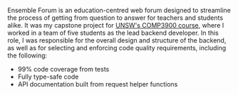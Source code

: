 Ensemble Forum is an education-centred web forum designed to streamline the
process of getting from question to answer for teachers and students alike. It
was my capstone project for
[UNSW's COMP3900 course](https://www.handbook.unsw.edu.au/undergraduate/courses/2022/COMP3900/?year=2022),
where I worked in a team of five students as the lead backend developer. In
this role, I was responsible for the overall design and structure of the
backend, as well as for selecting and enforcing code quality requirements,
including the following:

* 99% code coverage from tests
* Fully type-safe code
* API documentation built from request helper functions
